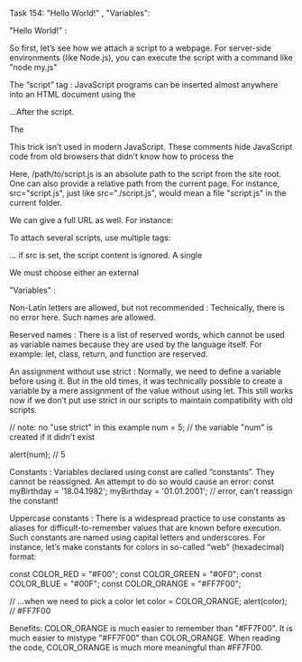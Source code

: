 Task 154: "Hello World!" , "Variables":

"Hello World!" :

So first, let’s see how we attach a script to a webpage. For server-side environments (like Node.js), you can 
execute the script with a command like "node my.js"

The “script” tag :
JavaScript programs can be inserted almost anywhere into an HTML document using the <script> tag.
For instance:

<!DOCTYPE HTML>
<html>
<body>
  <p>Before the script...</p>

  <script>
    alert( 'Hello, world!' );
  </script>

  <p>...After the script.</p>

</body>
</html>
The <script> tag contains JavaScript code which is automatically executed when the browser processes the tag.

Modern markup :
The <script> tag has a few attributes that are rarely used nowadays but can still be found in old code:

The type attribute: <script type=…> :
The old HTML standard, HTML4, required a script to have a type. Usually it was type="text/javascript". It’s not 
required anymore.Now, it can be used for JavaScript modules. 

The language attribute: <script language=…>
This attribute was meant to show the language of the script. This attribute no longer makes sense because 
JavaScript is the default language. There is no need to use it.

Comments before and after scripts :
In really ancient books and guides, you may find comments inside <script> tags, like this:

<script type="text/javascript"><!--
    ...
//--></script>

This trick isn’t used in modern JavaScript. These comments hide JavaScript code from old browsers that didn’t know 
how to process the <script> tag.

External scripts :
If we have a lot of JavaScript code, we can put it into a separate file.

Script files are attached to HTML with the src attribute:
<script src="/path/to/script.js"></script>

Here, /path/to/script.js is an absolute path to the script from the site root. One can also provide a relative path from the current page. For instance, src="script.js", just like src="./script.js", would mean a file "script.js" in the current folder.

We can give a full URL as well. For instance:
<script src="https://cdnjs.cloudflare.com/ajax/libs/lodash.js/4.17.11/lodash.js"></script>

To attach several scripts, use multiple tags:

<script src="/js/script1.js"></script>
<script src="/js/script2.js"></script>
…
if src is set, the script content is ignored.
A single <script> tag can’t have both the src attribute and code inside.
This won’t work:

<script src="file.js">
  alert(1); // the content is ignored, because src is set
</script>
We must choose either an external <script src="…"> or a regular <script> with code.

The example above can be split into two scripts to work:
<script src="file.js"></script>
<script>
  alert(1);
</script>

"Variables" :

Non-Latin letters are allowed, but not recommended :
Technically, there is no error here. Such names are allowed.

Reserved names :
There is a list of reserved words, which cannot be used as variable names because they are used by the language itself.
For example: let, class, return, and function are reserved.


An assignment without use strict :
Normally, we need to define a variable before using it. But in the old times, it was technically possible to create a 
variable by a mere assignment of the value without using let. This still works now if we don’t put use strict in our 
scripts to maintain compatibility with old scripts.

// note: no "use strict" in this example
num = 5; // the variable "num" is created if it didn't exist

alert(num); // 5

Constants :
Variables declared using const are called “constants”. They cannot be reassigned. An attempt to do so would cause an error:
const myBirthday = '18.04.1982';
myBirthday = '01.01.2001'; // error, can't reassign the constant!

Uppercase constants :
There is a widespread practice to use constants as aliases for difficult-to-remember values that are known before execution.
Such constants are named using capital letters and underscores.
For instance, let’s make constants for colors in so-called “web” (hexadecimal) format:

const COLOR_RED = "#F00";
const COLOR_GREEN = "#0F0";
const COLOR_BLUE = "#00F";
const COLOR_ORANGE = "#FF7F00";

// ...when we need to pick a color
let color = COLOR_ORANGE;
alert(color); // #FF7F00

Benefits:
 COLOR_ORANGE is much easier to remember than "#FF7F00".
 It is much easier to mistype "#FF7F00" than COLOR_ORANGE.
 When reading the code, COLOR_ORANGE is much more meaningful than #FF7F00.

